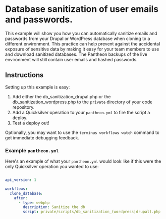 # Database sanitization of user emails and passwords. #

This example will show you how you can automatically sanitize emails and passwords from your Drupal or WordPress database when cloning to a different environment. This practice can help prevent against the accidental exposure of sensitive data by making it easy for your team members to use and download sanitized databases. The Pantheon backups of the live environment will still contain user emails and hashed passwords.

## Instructions ##

Setting up this example is easy:

1. Add either the db_sanitization_drupal.php or the db_sanitization_wordpress.php to the `private` directory of your code repository.
2. Add a Quicksilver operation to your `pantheon.yml` to fire the script a deploy.
3. Test a deploy out!

Optionally, you may want to use the `terminus workflows watch` command to get immediate debugging feedback.

### Example `pantheon.yml` ###

Here's an example of what your `pantheon.yml` would look like if this were the only Quicksilver operation you wanted to use:

```yaml

api_version: 1

workflows:
  clone_database:
    after:
      - type: webphp
        description: Sanitize the db
        script: private/scripts/db_sanitization_(wordpress|drupal).php
```

